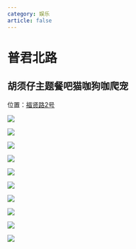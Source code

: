 ```yaml
---
category: 娱乐
article: false
---
```


# 普君北路

## 胡须仔主题餐吧猫咖狗咖爬宠

<span class="icon iconfont icon-locate"></span> 位置：<a href="https://ditu.amap.com/place/B0FFJD8RNC" target="_blank">福贤路2号</a>

![](https://img.sherry4869.com/blog/life/play/foshan/cc/pjbl/hxz/img.jpg)

![](https://img.sherry4869.com/blog/life/play/foshan/cc/pjbl/hxz/img_2.jpg)

![](https://img.sherry4869.com/blog/life/play/foshan/cc/pjbl/hxz/img_3.jpg)

![](https://img.sherry4869.com/blog/life/play/foshan/cc/pjbl/hxz/img_4.jpg)

![](https://img.sherry4869.com/blog/life/play/foshan/cc/pjbl/hxz/img_5.jpg)

![](https://img.sherry4869.com/blog/life/play/foshan/cc/pjbl/hxz/img_6.jpg)

![](https://img.sherry4869.com/blog/life/play/foshan/cc/pjbl/hxz/img_7.jpg)

![](https://img.sherry4869.com/blog/life/play/foshan/cc/pjbl/hxz/img_8.jpg)

![](https://img.sherry4869.com/blog/life/play/foshan/cc/pjbl/hxz/img_9.jpg)

![](https://img.sherry4869.com/blog/life/play/foshan/cc/pjbl/hxz/img_10.jpg)